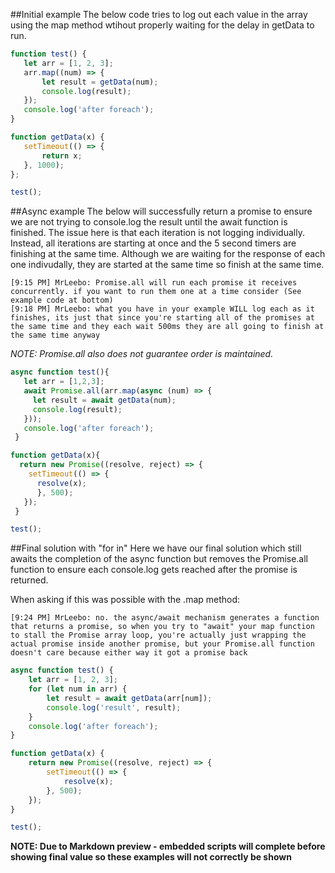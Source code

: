 ##Initial example
The below code tries to log out each value in the array using the map method wtihout properly waiting for the delay in getData to run.

```javascript {cmd="node"}
function test() {
   let arr = [1, 2, 3];
   arr.map((num) => {
       let result = getData(num);
       console.log(result);
   });
   console.log('after foreach');
}

function getData(x) {
   setTimeout(() => {
       return x;
   }, 1000);
};

test();
```

##Async example
The below will successfully return a promise to ensure we are not trying to console.log the result until the await function is finished.
The issue here is that each iteration is not logging individually. Instead, all iterations are starting at once and the 5 second timers are finishing at the same time.
Although we are waiting for the response of each one indivudally, they are started at the same time so finish at the same time.

```
[9:15 PM] MrLeebo: Promise.all will run each promise it receives concurrently. if you want to run them one at a time consider (See example code at bottom)
[9:18 PM] MrLeebo: what you have in your example WILL log each as it finishes, its just that since you're starting all of the promises at the same time and they each wait 500ms they are all going to finish at the same time anyway
```

*NOTE: Promise.all also does not guarantee order is maintained.*

```javascript {cmd="node"}
async function test(){
   let arr = [1,2,3];
   await Promise.all(arr.map(async (num) => {
     let result = await getData(num);
     console.log(result);
   }));
   console.log('after foreach');
 }

function getData(x){
  return new Promise((resolve, reject) => {
    setTimeout(() => {
      resolve(x);
      }, 500);
   });
 }

test();
```

##Final solution with "for in"
Here we have our final solution which still awaits the completion of the async function but removes the Promise.all function to ensure each console.log gets reached after the promise is returned.

When asking if this was possible with the .map method:

`[9:24 PM] MrLeebo: no. the async/await mechanism generates a function that returns a promise, so when you try to "await" your map function to stall the Promise array loop, you're actually just wrapping the actual promise inside another promise, but your Promise.all function doesn't care because either way it got a promise back`

```javascript {cmd="node"}
async function test() {
    let arr = [1, 2, 3];
    for (let num in arr) {
        let result = await getData(arr[num]);
        console.log('result', result);
    }
    console.log('after foreach');
}

function getData(x) {
    return new Promise((resolve, reject) => {
        setTimeout(() => {
            resolve(x);
        }, 500);
    });
}

test();
```
**NOTE: Due to Markdown preview - embedded scripts will complete before showing final value so these examples will not correctly be shown**
